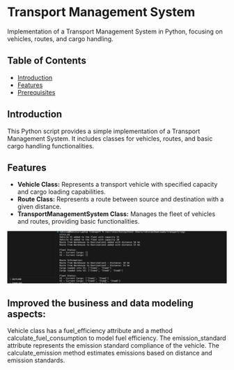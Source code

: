 # Transport Management System

Implementation of a Transport Management System in Python, focusing on vehicles, routes, and cargo handling.

## Table of Contents

- [Introduction](#introduction)
- [Features](#features)
- [Prerequisites](#prerequisites)


## Introduction

This Python script provides a simple implementation of a Transport Management System. It includes classes for vehicles, routes, and basic cargo handling functionalities.

## Features

- **Vehicle Class:** Represents a transport vehicle with specified capacity and cargo loading capabilities.
- **Route Class:** Represents a route between source and destination with a given distance.
- **TransportManagementSystem Class:** Manages the fleet of vehicles and routes, providing basic functionalities.

![Output](output.png)

## Improved the business and data modeling aspects:
Vehicle class has a fuel_efficiency attribute and a method calculate_fuel_consumption to model fuel efficiency.
The emission_standard attribute represents the emission standard compliance of the vehicle.
The calculate_emission method estimates emissions based on distance and emission standards.
